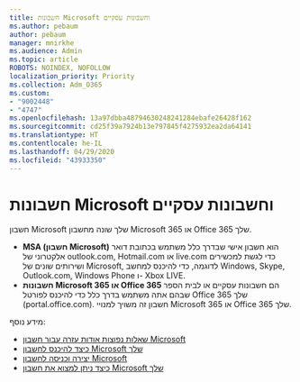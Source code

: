 ```yaml
---
title: חשבונות Microsoft וחשבונות עסקיים
ms.author: pebaum
author: pebaum
manager: mnirkhe
ms.audience: Admin
ms.topic: article
ROBOTS: NOINDEX, NOFOLLOW
localization_priority: Priority
ms.collection: Adm_O365
ms.custom:
- "9002448"
- "4747"
ms.openlocfilehash: 13a97dbba48794630248241284ebafe26428f162
ms.sourcegitcommit: cd25f39a7924b13e797845f4275932ea2da64141
ms.translationtype: HT
ms.contentlocale: he-IL
ms.lasthandoff: 04/29/2020
ms.locfileid: "43933350"
---
```

# <a name="microsoft-and-business-accounts"></a>חשבונות Microsoft וחשבונות עסקיים

חשבון Microsoft שלך שונה מחשבון Microsoft 365 או Office 365 שלך.

- **MSA (חשבון Microsoft)** הוא חשבון אישי שבדרך כלל משתמש בכתובת דואר אלקטרוני של outlook.com, Hotmail.com או live.com כדי לגשת למכשירים ושירותים שונים של Microsoft, לדוגמה, כדי להיכנס למחשב Windows, Skype, Outlook.com, Windows Phone ו- Xbox LIVE.
- **חשבונות Microsoft 365 או Office 365** הם חשבונות עסקיים או לבית הספר שבהם אתה משתמש בדרך כלל כדי להיכנס לפורטל Office 365 שלך (portal.office.com). חשבון זה משויך למנויי Microsoft 365 או Office 365 שלך.

מידע נוסף:

- [שאלות נפוצות אודות עזרה עבור חשבון Microsoft](https://support.microsoft.com/hub/4294457/microsoft-account-help) 
- [כיצד להיכנס לחשבון Microsoft שלך](https://support.microsoft.com/help/4028195/microsoft-account-how-to-sign-in)
- [יצירה וכניסה לחשבון Microsoft](https://account.microsoft.com/account)
- [כיצד ניתן למצוא את חשבון Microsoft שלך](https://support.microsoft.com/help/13811/microsoft-account-how-to-find)
